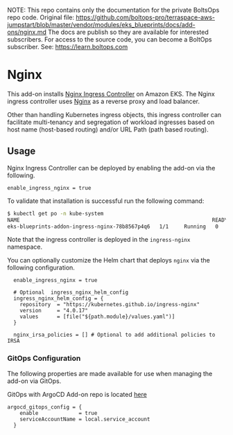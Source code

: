 <!-- note marker start -->
NOTE: This repo contains only the documentation for the private BoltsOps repo code.
Original file: https://github.com/boltops-pro/terraspace-aws-jumpstart/blob/master/vendor/modules/eks_blueprints/docs/add-ons/nginx.md
The docs are publish so they are available for interested subscribers.
For access to the source code, you can become a BoltOps subscriber.
See: https://learn.boltops.com

<!-- note marker end -->

# Nginx

This add-on installs [Nginx Ingress Controller](https://kubernetes.github.io/ingress-nginx/deploy/) on Amazon EKS. The Nginx ingress controller uses [Nginx](https://www.nginx.org/) as a reverse proxy and load balancer.

Other than handling Kubernetes ingress objects, this ingress controller can facilitate multi-tenancy and segregation of workload ingresses based on host name (host-based routing) and/or URL Path (path based routing).

## Usage

Nginx Ingress Controller can be deployed by enabling the add-on via the following.

```hcl
enable_ingress_nginx = true
```

To validate that installation is successful run the following command:

```sh
$ kubectl get po -n kube-system
NAME                                                              READY   STATUS    RESTARTS   AGE
eks-blueprints-addon-ingress-nginx-78b8567p4q6   1/1     Running   0          4d10h
```

Note that the ingress controller is deployed in the `ingress-nginx` namespace.

You can optionally customize the Helm chart that deploys `nginx` via the following configuration.

```hcl
  enable_ingress_nginx = true

  # Optional  ingress_nginx_helm_config
  ingress_nginx_helm_config = {
    repository  = "https://kubernetes.github.io/ingress-nginx"
    version     = "4.0.17"
    values      = [file("${path.module}/values.yaml")]
  }

  nginx_irsa_policies = [] # Optional to add additional policies to IRSA
```

### GitOps Configuration

The following properties are made available for use when managing the add-on via GitOps.

GitOps with ArgoCD Add-on repo is located [here](https://github.com/aws-samples/eks-blueprints-add-ons/blob/main/chart/values.yaml)

``` hcl
argocd_gitops_config = {
    enable             = true
    serviceAccountName = local.service_account
  }
```
